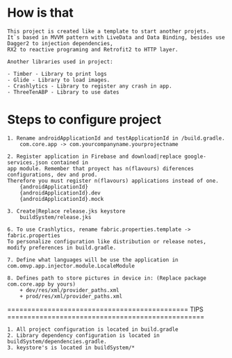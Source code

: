 # How is that

    This project is created like a template to start another projets. 
    It`s based in MVVM pattern with LiveData and Data Binding, besides use Dagger2 to injection dependencies, 
    RX2 to reactive programing and Retrofit2 to HTTP layer.
    
    Another libraries used in project:

    - Timber - Library to print logs
    - Glide - Library to load images.
    - Crashlytics - Library to register any crash in app.
    - ThreeTenABP - Library to use dates

# Steps to configure project

    1. Rename androidApplicationId and testApplicationId in /build.gradle.
        com.core.app -> com.yourcompanyname.yourprojectname

    2. Register application in Firebase and download|replace google-services.json contained in
    app module. Remember that proyect has n(flavours) diferences configurations, dev and prod.
    Therefore you must register n(flavours) applications instead of one.
        {androidApplicationId}
        {androidApplicationId}.dev
        {androidApplicationId}.mock

    3. Create|Replace release.jks keystore
        buildSystem/release.jks

    6. To use Crashlytics, rename fabric.properties.template -> fabric.properties
    To personalize configuration like distribution or release notes, modify preferences in build.gradle.

    7. Define what languages will be use the application in
    com.omvp.app.injector.module.LocaleModule

    8. Defines path to store pictures in device in: (Replace package com.core.app by yours)
        + dev/res/xml/provider_paths.xml
        + prod/res/xml/provider_paths.xml

============================================= TIPS =================================================

    1. All project configuration is located in build.gradle
    2. Library dependency configuration is located in buildSystem/dependencies.gradle.
    3. keystore's is located in buildSystem/*


